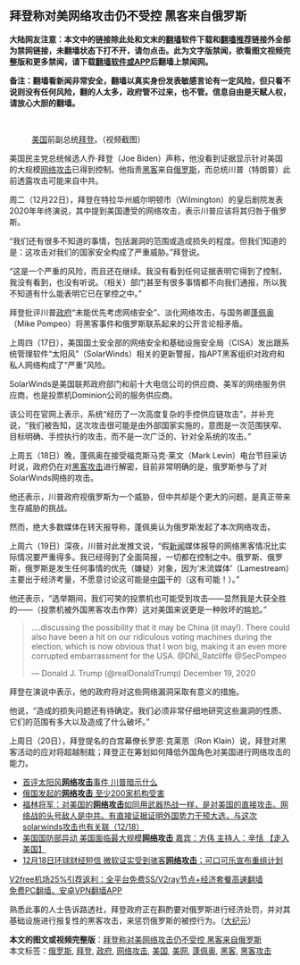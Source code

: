  <h2>拜登称对美网络攻击仍不受控 黑客来自俄罗斯</h2> <p class="notice"><b>大陆网友注意：本文中的链接除此处和文末的<a href="https://github.com/bannedbook/fanqiang" >翻墙</a>软件下载和<a href="https://github.com/killgcd/justmysocks/blob/master/README.md">翻墙推荐</a>链接外全部为禁网链接，未翻墙状态下打不开，请勿点击。此为文字版禁闻，欲看图文视频完整版和更多禁闻，请下载<a href="https://github.com/bannedbook/fanqiang">翻墙软件或APP</a>后翻墙上禁闻网。</p><p>备注：翻墙看新闻非常安全，翻墙以真实身份发表敏感言论有一定风险，但只看不说则没有任何风险，翻的人太多，政府管不过来，也不管。信息自由是天赋人权，请放心大胆的翻墙。</b></p>  <div class="entry"> <br /> <figure><figcaption class="wp-caption-text"><a href="https://www.bannedbook.org/bnews/tag/%e7%be%8e%e5%9b%bd/" class="st_tag internal_tag" rel="tag" title="标签 美国 下的日志">美国</a>前副总统<a href="https://www.bannedbook.org/bnews/tag/%e6%8b%9c%e7%99%bb/" class="st_tag internal_tag" rel="tag" title="标签 拜登 下的日志">拜登</a>。（视频截图）</figcaption></figure> <p>美国民主党总统候选人乔‧拜登（Joe Biden）声称，他没看到证据显示针对美国的大规模<a href="https://www.bannedbook.org/bnews/tag/%E7%BD%91%E7%BB%9C%E6%94%BB%E5%87%BB/" class="st_tag internal_tag" rel="tag" title="标签 网络攻击 下的日志">网络攻击</a>已得到控制。他指责<a href="https://www.bannedbook.org/bnews/tag/%e9%bb%91%e5%ae%a2/" class="st_tag internal_tag" rel="tag" title="标签 黑客 下的日志">黑客</a>来自<a href="https://www.bannedbook.org/bnews/tag/%e4%bf%84%e7%bd%97%e6%96%af/" class="st_tag internal_tag" rel="tag" title="标签 俄罗斯 下的日志">俄罗斯</a>，而总统川普（特朗普）此前透露攻击可能来自中共。</p> <p>周二（12月22日），拜登在特拉华州威尔明顿市（Wilmington）的皇后剧院发表2020年年终演说，其中提到美国遭受的网络攻击，表示川普应该将其归咎于俄罗斯。</p> <p>“我们还有很多不知道的事情，包括漏洞的范围或造成损失的程度。但我们知道的是：这攻击对我们的国家安全构成了严重威胁。”拜登说。</p> <p>“这是一个严重的风险，而且还在继续。我没有看到任何证据表明它得到了控制，我没有看到，也没有听说。（相关）部门甚至有很多事情都不向我们通报，所以我不知道有什么能表明它已在掌控之中。”</p>  <p>拜登批评川普<a href="https://www.bannedbook.org/bnews/tag/%e6%94%bf%e5%ba%9c/" class="st_tag internal_tag" rel="tag" title="标签 政府 下的日志">政府</a>“未能优先考虑网络安全”、淡化网络攻击，与国务卿<a href="https://www.bannedbook.org/bnews/tag/%E8%93%AC%E4%BD%A9%E5%A5%A5/" class="st_tag internal_tag" rel="tag" title="标签 蓬佩奥 下的日志">蓬佩奥</a>（Mike Pompeo）将黑客事件和俄罗斯联系起来的公开言论相矛盾。</p> <p>上周四（17日），美国国土安全部的网络安全和基础设施安全局（CISA）发出跟系统管理软件“太阳风”（SolarWinds）相关的更新警报，指APT黑客组织对政府和私人网络构成了“严重”风险。</p> <p>SolarWinds是美国联邦政府部门和前十大电信公司的供应商、美军的网络服务供应商，也是投票机Dominion公司的服务供应商。</p> <p>该公司在官网上表示，系统“经历了一次高度复杂的手控供应链攻击”，并补充说，“我们被告知，这次攻击很可能是由外部国家实施的，意图是一次范围狭窄、目标明确、手控执行的攻击，而不是一次广泛的、针对全系统的攻击。”</p>  <p>上周五（18日）晚，蓬佩奥在接受福克斯马克‧莱文（Mark Levin）电台节目采访时说，政府仍在对<a href="https://www.bannedbook.org/bnews/tag/%E9%BB%91%E5%AE%A2%E6%94%BB%E5%87%BB/" class="st_tag internal_tag" rel="tag" title="标签 黑客攻击 下的日志">黑客攻击</a>进行解密，目前非常明确的是，俄罗斯参与了对SolarWinds网络的攻击。</p> <p>他还表示，川普政府视俄罗斯为一个威胁，但中共却是个更大的问题，是真正带来生存威胁的挑战。</p> <p>然而，绝大多数媒体在转天报导称，蓬佩奥认为俄罗斯发起了本次网络攻击。</p> <p>上周六（19日）深夜，川普对此发推文说，“假<span class='wp_keywordlink_affiliate'><a href="https://www.bannedbook.org/" title="新闻">新闻</a></span>媒体报导的网络黑客情况比实际情况要严重得多。我已经得到了全面简报，一切都在控制之中。俄罗斯、俄罗斯，俄罗斯是发生任何事情的优先（嫌疑）对象，因为‘末流媒体’（Lamestream）主要出于经济考量，不愿意讨论这可能是<span class='wp_keywordlink_affiliate'><a href="https://www.bannedbook.org/" title="中国" target="_blank">中国</a></span>干的（这有可能！）。”</p>  <p>他还表示，“选举期间，我们可笑的投票机也可能受到攻击——显然我是大获全胜的——（投票机被外国黑客攻击作弊）这对美国来说更是一种败坏的尴尬。”</p> <blockquote class="twitter-tweet" data-width="550" data-dnt="true"> <p>&#8230;.discussing the possibility that it may be China (it may!). There could also have been a hit on our ridiculous voting machines during the election, which is now obvious that I won big, making it an even more corrupted embarrassment for the USA. @DNI_Ratcliffe @SecPompeo</p> <p>&mdash; Donald J. Trump (@realDonaldTrump) December 19, 2020</p> </blockquote> <p>拜登在演说中表示，他的政府将对这些网络漏洞采取有意义的措施。</p>  <p>他说，“造成的损失问题还有待确定。我们必须非常仔细地研究这些漏洞的性质、它们的范围有多大以及造成了什么破坏。”</p> <p>上周日（20日），拜登提名的白宫幕僚长罗恩‧克莱恩（Ron Klain）说，拜登对黑客活动的应对将超越制裁；拜登正在筹划如何降低外国角色对美国进行网络攻击的能力。</p> <ul class='op-related-articles' title='相关阅读'> <li><a href='https://www.bannedbook.org/bnews/ssgc/20201221/1452089.html' target='_blank'>首评太阳风<b>网络攻击</b>事件 川普暗示什么</a></li> <li><a href='https://www.bannedbook.org/bnews/worldnews/20201220/1451698.html' target='_blank'>俄国发起的<b>网络攻击</b> 至少200家机构受害</a></li> <li><a href='https://www.bannedbook.org/bnews/bannedvideo/20201219/1451124.html' target='_blank'>福林将军：对美国的<b>网络攻击</b>如同用武器热战一样，是对美国的直接攻击。网络战的头号敌人是中共。有直接证据证明外国势力干预大选，与这次solarwinds攻击也有关联（12/18）</a></li> <li><a href='https://www.bannedbook.org/bnews/bannedvideo/20201219/1450907.html' target='_blank'>美国国防部异动 美国面临最大规模<b>网络攻击</b>  嘉宾：方伟  主持人：辛恬 【走入美国】</a></li> <li><a href='https://www.bannedbook.org/bnews/bannedvideo/20201219/1450574.html' target='_blank'>12月18日环球财经短信 微软证实受到骇客<b>网络攻击</b>；可口可乐宣布重组计划</a></li> </ul> <p class="texttj"> <a href="https://github.com/bannedbook/fanqiang/wiki/V2ray%E6%9C%BA%E5%9C%BA" target="_blank">V2free机场25%引荐返利：全平台免费SS/V2ray节点+经济套餐高速翻墙</a><br/> <a href="https://github.com/bannedbook/fanqiang/wiki/%E7%A6%81%E9%97%BB%E7%BD%91%E5%AE%89%E5%8D%93%E7%BF%BB%E5%A2%99%E6%96%B0%E9%97%BBAPP" target="_blank">免费PC翻墙、安卓VPN翻墙APP</a></p><p>熟悉此事的人士告诉路透社，拜登政府正在斟酌要对俄罗斯进行经济处罚，并对其基础设施进行报复性的黑客攻击，来惩罚俄罗斯的被控行为。（<span class='wp_keywordlink_affiliate'><a href="http://www.epochtimes.com/" title="大纪元" target="_blank">大纪元</a></span>）</p><a name='sharetosocial'></a>       <div><b>本文的图文或视频完整版</b>：<a href='https://www.bannedbook.org/bnews/comments/20201224/1453687.html'>拜登称对美网络攻击仍不受控 黑客来自俄罗斯</a></div>  </div><!--END ENTRY--> <div class="postfooter"> <div>本文标签：<a href="https://www.bannedbook.org/bnews/tag/%e4%bf%84%e7%bd%97%e6%96%af/" rel="tag">俄罗斯</a>, <a href="https://www.bannedbook.org/bnews/tag/%e6%8b%9c%e7%99%bb/" rel="tag">拜登</a>, <a href="https://www.bannedbook.org/bnews/tag/%e6%94%bf%e5%ba%9c/" rel="tag">政府</a>, <a href="https://www.bannedbook.org/bnews/tag/%E7%BD%91%E7%BB%9C%E6%94%BB%E5%87%BB/" rel="tag">网络攻击</a>, <a href="https://www.bannedbook.org/bnews/tag/%e7%be%8e%e5%9b%bd/" rel="tag">美国</a>, <a href="https://www.bannedbook.org/bnews/tag/%E7%BE%8E%E7%BD%91/" rel="tag">美网</a>, <a href="https://www.bannedbook.org/bnews/tag/%E8%93%AC%E4%BD%A9%E5%A5%A5/" rel="tag">蓬佩奥</a>, <a href="https://www.bannedbook.org/bnews/tag/%e9%bb%91%e5%ae%a2/" rel="tag">黑客</a>, <a href="https://www.bannedbook.org/bnews/tag/%E9%BB%91%E5%AE%A2%E6%94%BB%E5%87%BB/" rel="tag">黑客攻击</a></div>  </div><!--END POSTFOOTER--> 